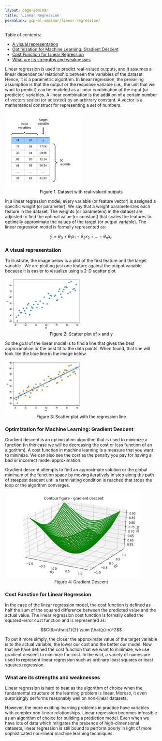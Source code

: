 ```yaml
---
layout: page-seminar
title: 'Linear Regression'
permalink: gcp-ml-seminar/linear-regression/
---
```


Table of contents:

- [A visual representation](#a-visual-representation)
- [Optimization for Machine Learning: Gradient Descent](#optimization-for-machine-learning--gradient-descent)
- [Cost Function for Linear Regression](#cost-function-for-linear-regression)
- [What are its strengths and weaknesses](#what-are-its-strengths-and-weaknesses)

Linear regression is used to predict real-valued outputs, and it assumes a linear dependence/ relationship between the variables of the dataset. Hence, it is a parametric algorithm. In linear regression, the prevailing assumption is that the output or the response variable (i.e., the unit that we want to predict) can be modeled as a linear combination of the input (or predictor) variables.
A linear combination is the addition of a certain number of vectors scaled (or adjusted) by an arbitrary constant. A vector is a mathematical construct for representing a set of numbers.

<div class="fig figcenter fighighlight">
    <img src="/assets/seminar_IEEE/LinReg-1.png" width="50%" height="50%">
    <div class="figcaption" style="text-align: center;">
        Figure 1: Dataset with real-valued outputs
    </div>
</div>

In a linear regression model, every variable (or feature vector) is assigned a specific weight (or parameter). We say that a weight parameterizes each feature in the dataset. The weights (or parameters) in the dataset are adjusted to find the optimal value (or constant) that scales the features to optimally approximate the values of the target (or output variable). The linear regression model is formally represented as:

$$\hat{y}=θ_0+θ_1 x_1+θ_2 x_2+...+θ_n x_n$$

### A visual representation
To illustrate, the image below is a plot of the first feature and the target variable . We are plotting just one feature against the output variable because it is easier to visualize using a 2-D scatter plot.

<div class="fig figcenter fighighlight">
    <img src="/assets/seminar_IEEE/linear-scatter.png" width="50%" height="50%">
    <div class="figcaption" style="text-align: center;">
        Figure 2: Scatter plot of x and y
    </div>
</div>

So the goal of the linear model is to find a line that gives the best approximation or the best fit to the data points. When found, that line will look like the blue line in the image below.
<div class="fig figcenter fighighlight">
    <img src="/assets/seminar_IEEE/linear-scatter-regression.png" width="50%" height="50%">
    <div class="figcaption" style="text-align: center;">
        Figure 3: Scatter plot with the regression line
    </div>
</div>

### Optimization for Machine Learning: Gradient Descent
Gradient descent is an optimization algorithm that is used to minimize a function (in this case we will be decreasing the cost or loss function of an algorithm). A cost function in machine learning is a measure that you want to minimize. We can also see the cost as the penalty you pay for having a bad or incorrect model approximation. 

Gradient descent attempts to find an approximate solution or the global minimum of the function space by moving iteratively in step along the path of steepest descent until a terminating condition is reached that stops the loop or the algorithm converges.

<div class="fig figcenter fighighlight">
    <img src="/assets/seminar_IEEE/contour-figure-gradient-descentb.png" width="90%" height="90%">
    <div class="figcaption" style="text-align: center;">
        Figure 4: Gradient Descent
    </div>
</div>

### Cost Function for Linear Regression
In the case of the linear regression model, the cost function is defined as half the sum of the squared difference between the predicted value and the actual value. The linear regression cost function is formally called the squared-error cost function and is represented as:

$$C(θ)=\frac{1}{2} \sum (\hat{y}-y)^2$$

To put it more simply, the closer the approximate value of the target variable is to the actual variable, the lower our cost and the better our model.
Now that we have defined the cost function that we want to minimize, we use gradient descent to minimize the cost. In the wild, a variety of names are used to represent linear regression such as ordinary least squares or least squares regression.

### What are its strengths and weaknesses
Linear regression is hard to beat as the algorithm of choice when the fundamental structure of the learning problem is linear. Moreso, it even surprisingly performs reasonably well on non-linear datasets.

However, the more exciting learning problems in practice have variables with complex non-linear relationships. Linear regression becomes infeasible as an algorithm of choice for building a prediction model. Even when we have lots of data which mitigates the presence of high-dimensional datasets, linear regression is still bound to perform poorly in light of more sophisticated non-linear machine learning techniques.
